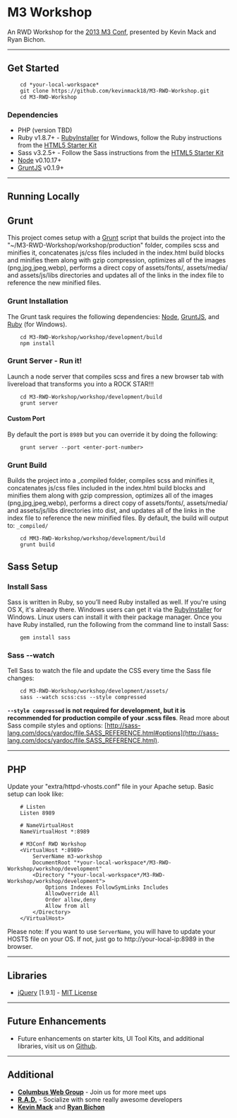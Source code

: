 M3 Workshop
=====

An RWD Workshop for the [2013 M3 Conf](http://m3conf.com), presented by Kevin Mack and Ryan Bichon.

---

## Get Started

````
	cd *your-local-workspace*
	git clone https://github.com/kevinmack18/M3-RWD-Workshop.git
	cd M3-RWD-Workshop
````

### Dependencies

* PHP (version TBD)
* Ruby v1.8.7+ - [RubyInstaller](http://rubyinstaller.org/downloads/) for Windows, follow the Ruby instructions from the [HTML5 Starter Kit](http://stash/projects/VCL/repos/resource-html5-starter-kit/browse)
* Sass v3.2.5+ - Follow the Sass instructions from the [HTML5 Starter Kit](http://stash/projects/VCL/repos/resource-html5-starter-kit/browse)
* [Node](http://nodejs.org/) v0.10.17+
* [GruntJS](http://gruntjs.com/) v0.1.9+

---

## Running Locally

## Grunt

This project comes setup with a [Grunt](http://gruntjs.com/getting-started) script that builds the project into the "~/M3-RWD-Workshop/workshop/production" folder, compiles scss and minifies it, concatenates js/css files included in the index.html build blocks and minifies them along with gzip compression, optimizes all of the images (png,jpg,jpeg,webp), performs a direct copy of assets/fonts/, assets/media/ and assets/js/libs directories and updates all of the links in the index file to reference the new minified files.

### Grunt Installation

The Grunt task requires the following dependencies: [Node](http://nodejs.org/), [GruntJS](http://gruntjs.com/), and [Ruby](http://rubyinstaller.org/downloads/) (for Windows).

```
	cd M3-RWD-Workshop/workshop/development/build
	npm install

```

### Grunt Server - Run it!

Launch a node server that compiles scss and fires a new browser tab with livereload that transforms you into a ROCK STAR!!!

```
	cd M3-RWD-Workshop/workshop/development/build
	grunt server
```

#### Custom Port

By default the port is `8989` but you can override it by doing the following:

```
	grunt server --port <enter-port-number>
```

### Grunt Build

Builds the project into a _compiled folder, compiles scss and minifies it, concatenates js/css files included in the index.html build blocks and minifies them along with gzip compression, optimizes all of the images (png,jpg,jpeg,webp), performs a direct copy of assets/fonts/, assets/media/ and assets/js/libs directories into dist, and updates all of the links in the index file to reference the new minified files. By default, the build will output to: `_compiled/`

```
	cd MM3-RWD-Workshop/workshop/development/build
	grunt build
```

## Sass Setup

### Install Sass

Sass is written in Ruby, so you’ll need Ruby installed as well. If you're using OS X, it's already there. Windows users can get it via the [RubyInstaller](http://rubyinstaller.org/downloads/) for Windows. Linux users can install it with their package manager. Once you have Ruby installed, run the following from the command line to install Sass:

```
	gem install sass
```

### Sass --watch

Tell Sass to watch the file and update the CSS every time the Sass file changes:

```
	cd M3-RWD-Workshop/workshop/development/assets/
	sass --watch scss:css --style compressed
```

**`--style compressed` is not required for development, but it is recommended for production compile of your .scss files**. Read more about Sass compile styles and options: [http://sass-lang.com/docs/yardoc/file.SASS_REFERENCE.html#options](http://sass-lang.com/docs/yardoc/file.SASS_REFERENCE.html).

---

## PHP

Update your "extra/httpd-vhosts.conf" file in your Apache setup. Basic setup can look like:

```
	# Listen
	Listen 8989

	# NameVirtualHost
	NameVirtualHost *:8989

	# M3Conf RWD Workshop
	<VirtualHost *:8989>
    	ServerName m3-workshop
	    DocumentRoot "*your-local-workspace*/M3-RWD-Workshop/workshop/development"
	    <Directory "*your-local-workspace*/M3-RWD-Workshop/workshop/development">
	        Options Indexes FollowSymLinks Includes
	        AllowOverride All
	        Order allow,deny
	        Allow from all
	    </Directory>
	</VirtualHost>
```

Please note: If you want to use `ServerName`, you will have to update your HOSTS file on your OS. If not, just go to http://your-local-ip:8989 in the browser.

---

## Libraries

* [jQuery](http://jquery.com) [1.9.1] - [MIT License](https://github.com/jquery/jquery/blob/master/MIT-LICENSE.txt)

---

## Future Enhancements

* Future enhancements on starter kits, UI Tool Kits, and additional libraries, visit us on [Github](http://github.com/resource).

---

## Additional
* **[Columbus Web Group](http://www.meetup.com/Columbus-Web-Group/)** - Join us for more meet ups
* **[R.A.D.](https://facebook.com/groups/rad.sharing/)** - Socialize with some really awesome developers
* **[Kevin Mack](mailto:kmack@resource.com)** and **[Ryan Bichon](mailto:rbichon@resource.com)**
